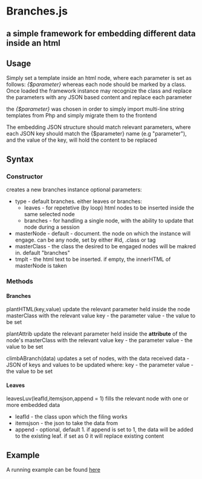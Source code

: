 # Branches.js
## a simple framework for embedding different data inside an html

## Usage

Simply set a template inside an html node, where each parameter is set as follows: *{$parameter}*
whereas each node should be marked by a class.
Once loaded the framework instance may recognize the class and replace the parameters with any JSON based content and replace each parameter

the *{$parameter}* was chosen in order to simply import multi-line string templates from Php and simply migrate them to the frontend

The embedding JSON structure should match relevant parameters, where each JSON key should match the {$parameter} name (e.g "parameter"), and the value of the key, will hold the content to be replaced


## Syntax

### Constructor

creates a new branches instance
optional parameters:
* type - default branches. either leaves or branches:
    * leaves - for repetetive (by loop) html nodes to be inserted inside the same selected node
    * branches - for handling a single node, with the ability to update that node during a session
* masterNode - default - document. the node on which the instance will engage. can be any node, set by either #id, .class or tag
* masterClass - the class the desired to be engaged nodes will be makred in. default "branches"
* tmplt - the html text to be inserted. if empty, the innerHTML of masterNode is taken

### Methods

#### Branches
plantHTML(key,value)
update the relevant parameter held inside the node masterClass with the relevant value
key - the parameter
value - the value to be set

plantAttrib
update the relevant parameter held inside the **attribute** of the node's masterClass with the relevant value
key - the parameter
value - the value to be set


climbABranch(data)
updates a set of nodes, with the data received
data - JSON of keys and values to be updated where:
key - the parameter
value - the value to be set

#### Leaves
leavesLuv(leafId,itemsjson,append = 1)
fills the relevant node with one or more embedded data
* leafId - the class upon which the filing works
* itemsjson - the json to take the data from
* append - optional, default 1. if append is set to 1, the data will be added to the existing leaf. if set as 0 it will replace existing content

## Example
A running example can be found <a href="https://42knots.midrehov.com/42/apps/news.html?channel=56">here</a>
